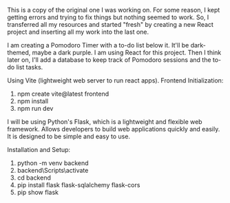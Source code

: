 This is a copy of the original one I was working on. For some reason, I kept getting errors and trying to fix things but nothing seemed to work.
So, I transferred all my resources and started "fresh" by creating a new React project and inserting all my work into the last one. 

I am creating a Pomodoro Timer with a to-do list below it. It'll be dark-themed, maybe a dark purple.
I am using React for this project. Then I think later on, I'll add a database to keep track of Pomodoro sessions and the to-do list tasks.

Using Vite (lightweight web server to run react apps).
Frontend Initialization:
1) npm create vite@latest frontend 
2) npm install
3) npm run dev

I will be using Python's Flask, which is a lightweight and flexible web framework.
Allows developers to build web applications quickly and easily. 
It is designed to be simple and easy to use. 

Installation and Setup:
1) python -m venv backend 
2) backend\Scripts\activate
3) cd backend 
4) pip install flask flask-sqlalchemy flask-cors
5) pip show flask 





